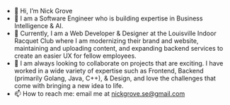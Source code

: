 - 👋 Hi, I’m Nick Grove
- 👀 I am a Software Engineer who is building expertise in Business Intelligence & AI.
- 🌱 Currently, I am a Web Developer & Designer at the Louisville Indoor Racquet Club where I am modernizing their brand and website, maintaining and uploading content, and expanding backend services to create an easier UX for fellow employees. 
- 💞️ I am always looking to collaborate on projects that are exciting. I have worked in a wide variety of expertise such as Frontend, Backend (primarily Golang, Java, C++), & Design, and love the challenges that come with bringing a new idea to life.
- 📫 How to reach me: email me at nickgrove.se@gmail.com


<a>
<!---
NickGroveSE/NickGroveSE is a ✨ special ✨ repository because its `README.md` (this file) appears on your GitHub profile.
You can click the Preview link to take a look at your changes.
--->
